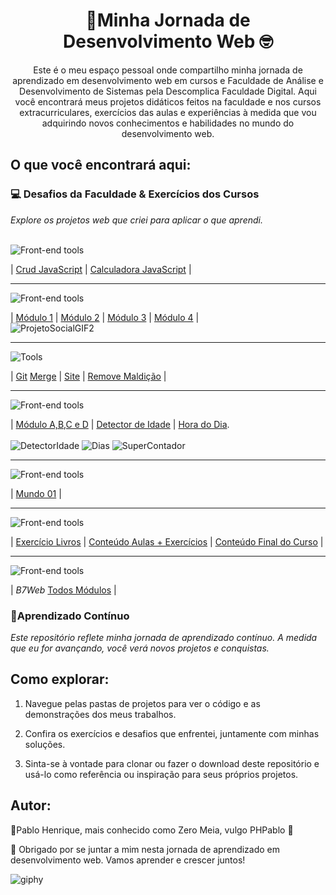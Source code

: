 <h1 align="center">🚀Minha Jornada de Desenvolvimento Web 🤓</h1>

<p align="center">Este é o meu espaço pessoal onde compartilho minha jornada de aprendizado em desenvolvimento web em cursos e Faculdade de Análise e Desenvolvimento de Sistemas pela Descomplica Faculdade Digital. Aqui você encontrará meus projetos didáticos feitos na faculdade e nos cursos extracurriculares, exercícios das aulas e experiências à medida que vou adquirindo novos conhecimentos e habilidades no mundo do desenvolvimento web.<p/>

## O que você encontrará aqui:
### 💻 **Desafios da Faculdade & Exercícios dos Cursos**
*Explore os projetos web que criei para aplicar o que aprendi.* <br> <br>

<img alt="Front-end tools" title="Front-end" src="https://skillicons.dev/icons?i=devto"/>

| [Crud JavaScript](https://github.com/phpablo/desafio-crud-js) | [Calculadora JavaScript](https://github.com/phpablo/desafio-calculadora-js) |
<hr>

<img alt="Front-end tools" title="Front-end" src="https://skillicons.dev/icons?i=html,css"/>

| [Módulo 1](https://github.com/phpablo/Mod1_HTML5-CSS3/tree/main/Exerc%C3%ADcios) |
[Módulo 2](https://github.com/phpablo/Mod2_HTML5-CSS3) |
[Módulo 3](https://github.com/phpablo/Mod3_HTML5-CSS3) |
[Módulo 4](https://github.com/phpablo/Mod4_HTML5-CSS3) | <br/>
![ProjetoSocialGIF2](https://github.com/phpablo/Minha-Jornada-Dev-WEB/assets/13618424/a8115b18-a761-40b3-99b3-c7a4e69f430b)


<hr>
<img alt="Tools" title="Tools" src="https://skillicons.dev/icons?i=github,git"/>

| [Git](https://github.com/phpablo/Projetogit)
[Merge](https://github.com/phpablo/testando-merge) | 
[Site](https://github.com/phpablo/projeto-site) | 
[Remove Maldição](https://github.com/phpablo/Hello-World) |
<hr>



<img alt="Front-end tools" title="Front-end" src="https://skillicons.dev/icons?i=js"/>

| [Módulo A,B,C e D](https://github.com/phpablo/CursoJs.git)
| [Detector de Idade](https://github.com/phpablo/CursoJs/tree/main/Aula014_Exercicios2)
| [Hora do Dia](https://github.com/phpablo/Mod4_HTML5-CSS3). <br/><br/>
![DetectorIdade](https://github.com/phpablo/Minha-Jornada-Dev-WEB/assets/13618424/64194d64-66f7-4f0d-8e5a-d1624e9c8927) 
![Dias](https://github.com/phpablo/Minha-Jornada-Dev-WEB/assets/13618424/2eb54906-7fe3-4d2e-b8a6-c6ce2fcb1b3d)
![SuperContador](https://github.com/phpablo/Minha-Jornada-Dev-WEB/assets/13618424/5f541bf2-ad17-473a-b1e2-86fa22ef67f8)
<hr>
<img alt="Front-end tools" title="Front-end" src="https://skillicons.dev/icons?i=python"/>

| [Mundo 01](https://github.com/phpablo/Curso-de-Python-Mundo-1.git) |

<hr>

<img alt="Front-end tools" title="Front-end" src="https://skillicons.dev/icons?i=php"/>

| [Exercício Livros](https://github.com/phpablo/ProjetoLivro) | 
[Conteúdo Aulas + Exercícios](https://github.com/phpablo/PHP-Orientado-a-Objetos.git) | 
[Conteúdo Final do Curso](https://github.com/phpablo/Curso-PHP-POO.git) |

<hr>


<img alt="Front-end tools" title="Front-end" src="https://skillicons.dev/icons?i=php&theme=light"/>

| <em>B7Web</em> [Todos Módulos](https://github.com/phpablo/b7webphp.git) | 

### 🚧Aprendizado Contínuo

*Este repositório reflete minha jornada de aprendizado contínuo. A medida que eu for avançando, você verá novos projetos e conquistas.*

## Como explorar:

1. Navegue pelas pastas de projetos para ver o código e as demonstrações dos meus trabalhos.

2. Confira os exercícios e desafios que enfrentei, juntamente com minhas soluções.

3. Sinta-se à vontade para clonar ou fazer o download deste repositório e usá-lo como referência ou inspiração para seus próprios projetos.


## Autor:

🚀Pablo Henrique, mais conhecido como Zero Meia, vulgo PHPablo 🥇

🧠 Obrigado por se juntar a mim nesta jornada de aprendizado em desenvolvimento web. Vamos aprender e crescer juntos!

![giphy](https://github.com/phpablo/Minha-Jornada-Dev-WEB/assets/13618424/6b730159-d20d-4ead-b4cb-3d6f51d73e42)
